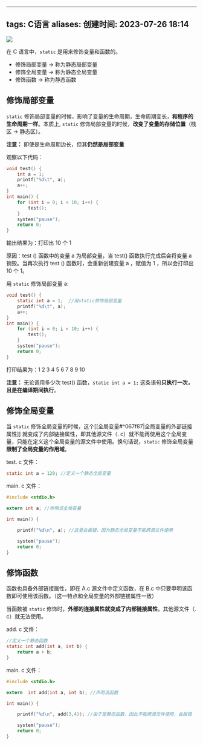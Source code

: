 
---
tags: C语言
aliases: 
创建时间: 2023-07-26 18:14
---

![](https://zbn-picture-1319009493.cos.ap-guangzhou.myqcloud.com/public-pic/202307261813792.png)

在 C 语言中，`static` 是用来修饰变量和函数的。
- 修饰局部变量 -> 称为静态局部变量
- 修饰全局变量 -> 称为静态全局变量
- 修饰函数 -> 称为静态函数


## 修饰局部变量

`static` 修饰局部变量的时候，影响了变量的生命周期，生命周期变长，**和程序的生命周期一样**。本质上, `static` 修饰局部变量的时候，**改变了变量的存储位置**（栈区 -> 静态区）。

**注意：** 即使是生命周期边长，但其**仍然是局部变量**

观察以下代码：
```c
void test() {
	int a = 1;
	printf("%d\t", a);
	a++;
}
int main() {
	for (int i = 0; i < 10; i++) {
		test();
	}
	system("pause");
	return 0;
}
```

输出结果为：打印出 10 个 1

原因：test () 函数中的变量 a 为局部变量，当 test() 函数执行完成后会将变量 a 销毁。当再次执行 test () 函数时，会重新创建变量 a ，赋值为 1 ，所以会打印出 10 个 1。


用 `static` 修饰局部变量 a:

```c
void test() {
	static int a = 1;  //用static修饰局部变量
	printf("%d\t", a);
	a++;
}
int main() {
	for (int i = 0; i < 10; i++) {
		test();
	}
	system("pause");
	return 0;
}
```

打印结果为：1       2       3       4       5       6       7       8       9       10

**注意：**  无论调用多少次 test() 函数，`static int a = 1;` 这条语句**只执行一次，且是在编译期间执行**。


## 修饰全局变量

当 `static` 修饰全局变量的时候，这个[[全局变量#^067f87|全局变量的外部链接属性]] 就变成了内部链接属性，即其他源文件（. c）就不能再使用这个全局变量，只能在定义这个全局变量的源文件中使用。换句话说，`static` 修饰全局变量**限制了全局变量的作用域**。

test. c 文件：
```c
static int a = 120; //定义一个静态全局变量
```
main. c 文件：
```c
#include <stdio.h>

extern int a; //申明该全局变量

int main() {

	printf("%d\n", a); //这里会报错，因为静态全局变量不能跨源文件使用

	system("pause");
	return 0;
}
```


## 修饰函数

函数也具备外部链接属性，即在 A.c 源文件中定义函数，在 B.c 中只要申明该函数即可使用该函数。（这一特点和全局变量的外部链接属性一致）

当函数被 `static` 修饰时，**外部的连接属性就变成了内部链接属性**，其他源文件（. c）就无法使用。

add. c 文件：
```c
//定义一个静态函数
static int add(int a, int b) {
	return a + b;
}
```
main. c 文件：
```c
#include <stdio.h>

extern  int add(int a, int b); //声明该函数

int main() {

	printf("%d\n", add(3,4)); //由于是静态函数，因此不能跨源文件使用，会报错

	system("pause");
	return 0;
}
```
